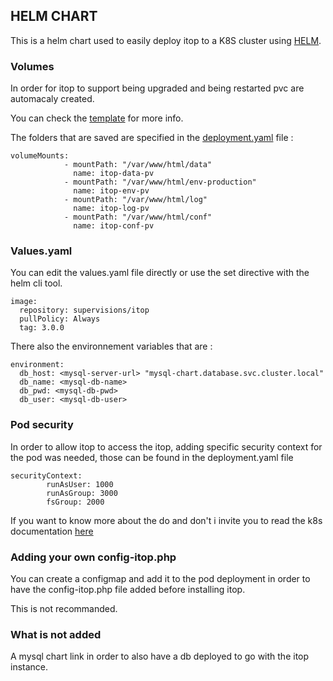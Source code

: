 ## HELM CHART

This is a helm chart used to easily deploy itop to a K8S cluster using [HELM](https://helm.sh/).

### Volumes 
In order for itop to support being upgraded and being restarted pvc are automacaly created.

You can check the [template](./templates/pvc.yaml) for more info.

The folders that are saved are specified in the [deployment.yaml](./templates/deployment.yaml) file : 
```
volumeMounts:
            - mountPath: "/var/www/html/data"
              name: itop-data-pv
            - mountPath: "/var/www/html/env-production"
              name: itop-env-pv
            - mountPath: "/var/www/html/log"
              name: itop-log-pv
            - mountPath: "/var/www/html/conf"
              name: itop-conf-pv
```

### Values.yaml

You can edit the values.yaml file directly or use the set directive with the helm cli tool.

```
image:
  repository: supervisions/itop
  pullPolicy: Always
  tag: 3.0.0
```

There also the environnement variables that are : 

```
environment:
  db_host: <mysql-server-url> "mysql-chart.database.svc.cluster.local"
  db_name: <mysql-db-name>
  db_pwd: <mysql-db-pwd>
  db_user: <mysql-db-user>
```

### Pod security

In order to allow itop to access the itop, adding specific security context for the pod was needed, those can be found in the deployment.yaml file

```
securityContext:
        runAsUser: 1000
        runAsGroup: 3000
        fsGroup: 2000
```

If you want to know more about the do and don't i invite you to read the k8s documentation [here](https://kubernetes.io/docs/tasks/configure-pod-container/security-context/)


### Adding your own config-itop.php

You can create a configmap and add it to the pod deployment in order to have the config-itop.php file added before installing itop.

This is not recommanded.

### What is not added

A mysql chart link in order to also have a db deployed to go with the itop instance.


